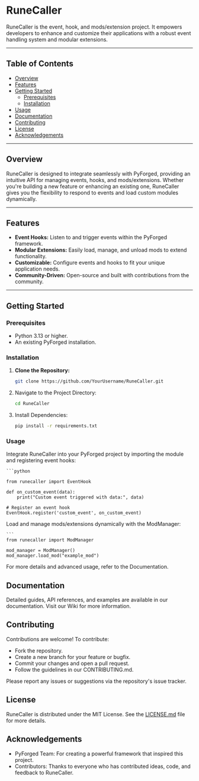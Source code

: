 # RuneCaller

RuneCaller is the event, hook, and mods/extension project. It empowers developers to enhance and customize their
applications with a robust event handling system and modular extensions.

---

## Table of Contents

- [Overview](#overview)
- [Features](#features)
- [Getting Started](#getting-started)
  - [Prerequisites](#prerequisites)
  - [Installation](#installation)
- [Usage](#usage)
- [Documentation](#documentation)
- [Contributing](#contributing)
- [License](#license)
- [Acknowledgements](#acknowledgements)

---

## Overview

RuneCaller is designed to integrate seamlessly with PyForged, providing an intuitive API for managing events, hooks, 
and mods/extensions. Whether you're building a new feature or enhancing an existing one, RuneCaller gives you the 
flexibility to respond to events and load custom modules dynamically.

---

## Features

- **Event Hooks:** Listen to and trigger events within the PyForged framework.
- **Modular Extensions:** Easily load, manage, and unload mods to extend functionality.
- **Customizable:** Configure events and hooks to fit your unique application needs.
- **Community-Driven:** Open-source and built with contributions from the community.

---

## Getting Started

### Prerequisites

- Python 3.13 or higher.
- An existing PyForged installation.

### Installation

1. **Clone the Repository:**

   ```bash
   git clone https://github.com/YourUsername/RuneCaller.git
2. Navigate to the Project Directory:
    ```bash
    cd RuneCaller
3. Install Dependencies:
    ```bash
    pip install -r requirements.txt

### Usage
Integrate RuneCaller into your PyForged project by importing the module and registering event hooks:

    ```python

    from runecaller import EventHook

    def on_custom_event(data):
        print("Custom event triggered with data:", data)

    # Register an event hook
    EventHook.register('custom_event', on_custom_event)

Load and manage mods/extensions dynamically with the ModManager:

    ```
    from runecaller import ModManager

    mod_manager = ModManager()
    mod_manager.load_mod("example_mod")

For more details and advanced usage, refer to the Documentation.

## Documentation
Detailed guides, API references, and examples are available in our documentation. Visit our Wiki for more information.

## Contributing
Contributions are welcome! To contribute:

- Fork the repository.
- Create a new branch for your feature or bugfix.
- Commit your changes and open a pull request.
- Follow the guidelines in our CONTRIBUTING.md. 
 
Please report any issues or suggestions via the repository's issue tracker.

## License
RuneCaller is distributed under the MIT License. See the [LICENSE.md](LICENSE.md) file for more details.

## Acknowledgements
 - PyForged Team: For creating a powerful framework that inspired this project.
 - Contributors: Thanks to everyone who has contributed ideas, code, and feedback to RuneCaller.
